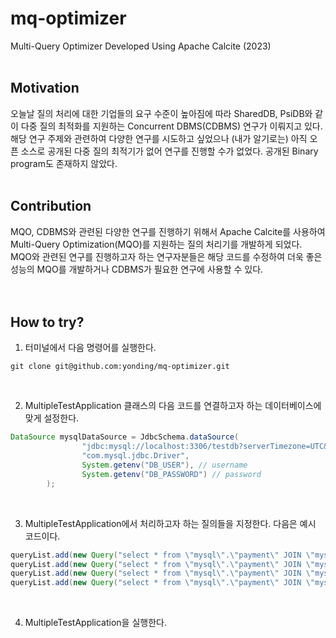 # mq-optimizer

Multi-Query Optimizer Developed Using Apache Calcite (2023) <br><br>

##  Motivation
오늘날 질의 처리에 대한 기업들의 요구 수준이 높아짐에 따라 SharedDB, PsiDB와 같이 다중 질의 최적화를 지원하는 Concurrent DBMS(CDBMS) 연구가 이뤄지고 있다. 해당 연구 주제와 관련하여 다양한 연구를 시도하고 싶었으나 (내가 알기로는) 아직 오픈 소스로 공개된 다중 질의 최적기가 없어 연구를 진행할 수가 없었다. 공개된 Binary program도 존재하지 않았다. <br><br>
## Contribution
MQO, CDBMS와 관련된 다양한 연구를 진행하기 위해서 Apache Calcite를 사용하여 Multi-Query Optimization(MQO)를 지원하는 질의 처리기를 개발하게 되었다. MQO와 관련된 연구를 진행하고자 하는 연구자분들은 해당 코드를 수정하여 더욱 좋은 성능의 MQO를 개발하거나 CDBMS가 필요한 연구에 사용할 수 있다.  
<br><br>
## How to try?
1. 터미널에서 다음 명령어를 실행한다.
```bsh
git clone git@github.com:yonding/mq-optimizer.git
```
<br>

2. MultipleTestApplication 클래스의 다음 코드를 연결하고자 하는 데이터베이스에 맞게 설정한다.
```java
DataSource mysqlDataSource = JdbcSchema.dataSource(
                "jdbc:mysql://localhost:3306/testdb?serverTimezone=UTC&characterEncoding=UTF-8",
                "com.mysql.jdbc.Driver",
                System.getenv("DB_USER"), // username
                System.getenv("DB_PASSWORD") // password
        );
```
<br>

3. MultipleTestApplication에서 처리하고자 하는 질의들을 지정한다. 다음은 예시 코드이다. 
```java
queryList.add(new Query("select * from \"mysql\".\"payment\" JOIN \"mysql\".\"user\" ON \"id\" = \"user_id\" WHERE \"point\" >= 99000 AND \"name\" = 'Willa' AND \"method\" = 'PAYCO'", config));
queryList.add(new Query("select * from \"mysql\".\"payment\" JOIN \"mysql\".\"user\" ON \"id\" = \"user_id\" WHERE \"point\" >= 99000 AND \"name\" = 'Willa' AND \"method\" = 'LPAY'", config));
queryList.add(new Query("select * from \"mysql\".\"payment\" JOIN \"mysql\".\"user\" ON \"id\" = \"user_id\" WHERE \"id\" <= 3 AND \"method\" = 'TOSSPAY'", config));
queryList.add(new Query("select * from \"mysql\".\"payment\" JOIN \"mysql\".\"user\" ON \"id\" = \"user_id\" WHERE \"id\" <= 3 AND \"method\" = 'TOSSPAY'", config));
```
<br>

4. MultipleTestApplication을 실행한다. 
